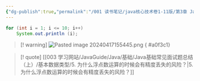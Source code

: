 ```yaml
---
{"dg-publish":true,"permalink":"/001 读书笔记/java核心技术卷1-11版/第3章 Java的基本程序设计结构/3.8 控制流程/3.8.4 确定循环/","dgPassFrontmatter":true,"created":"2024-04-17T15:52:05.939+08:00","updated":"2024-06-01T10:44:29.016+08:00"}
---
```


```java
for (int i = 1; i <= 10; i++)
	System.out.println (i);
```

>[! warning]
>![Pasted image 20240417155445.png](/img/user/$/$Sys999%20Attachment/Pasted%20image%2020240417155445.png)
{ #a0f3c1}


>[! quote] [[003 学习网站/JavaGuide/Java/基础/Java基础常见面试题总结（上）/基本数据类型/5. 为什么浮点数运算的时候会有精度丢失的风险？\|5. 为什么浮点数运算的时候会有精度丢失的风险？]]
